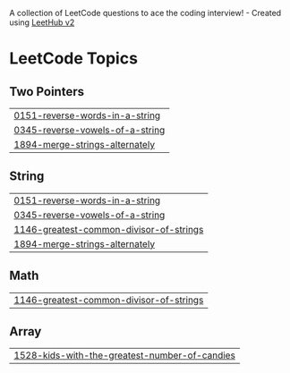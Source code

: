 A collection of LeetCode questions to ace the coding interview! - Created using [LeetHub v2](https://github.com/arunbhardwaj/LeetHub-2.0)
<!---LeetCode Topics Start-->
# LeetCode Topics
## Two Pointers
|  |
| ------- |
| [0151-reverse-words-in-a-string](https://github.com/jatin-2k/Daily-Compet/tree/master/0151-reverse-words-in-a-string) |
| [0345-reverse-vowels-of-a-string](https://github.com/jatin-2k/Daily-Compet/tree/master/0345-reverse-vowels-of-a-string) |
| [1894-merge-strings-alternately](https://github.com/jatin-2k/Daily-Compet/tree/master/1894-merge-strings-alternately) |
## String
|  |
| ------- |
| [0151-reverse-words-in-a-string](https://github.com/jatin-2k/Daily-Compet/tree/master/0151-reverse-words-in-a-string) |
| [0345-reverse-vowels-of-a-string](https://github.com/jatin-2k/Daily-Compet/tree/master/0345-reverse-vowels-of-a-string) |
| [1146-greatest-common-divisor-of-strings](https://github.com/jatin-2k/Daily-Compet/tree/master/1146-greatest-common-divisor-of-strings) |
| [1894-merge-strings-alternately](https://github.com/jatin-2k/Daily-Compet/tree/master/1894-merge-strings-alternately) |
## Math
|  |
| ------- |
| [1146-greatest-common-divisor-of-strings](https://github.com/jatin-2k/Daily-Compet/tree/master/1146-greatest-common-divisor-of-strings) |
## Array
|  |
| ------- |
| [1528-kids-with-the-greatest-number-of-candies](https://github.com/jatin-2k/Daily-Compet/tree/master/1528-kids-with-the-greatest-number-of-candies) |
<!---LeetCode Topics End-->